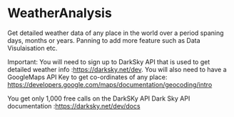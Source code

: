 # WeatherAnalysis
Get detailed weather data of any place in the world over a period spaning days, months or years.
Panning to add more feature such as Data Visulaisation etc.

Important: You will need to sign up to DarkSky API that is used to get detailed weather info :https://darksky.net/dev.
You will also need to have a GoogleMaps API Key to get co-ordinates of any place: https://developers.google.com/maps/documentation/geocoding/intro

You get only 1,000 free calls on the DarkSKy API
Dark Sky API documentation :https://darksky.net/dev/docs


